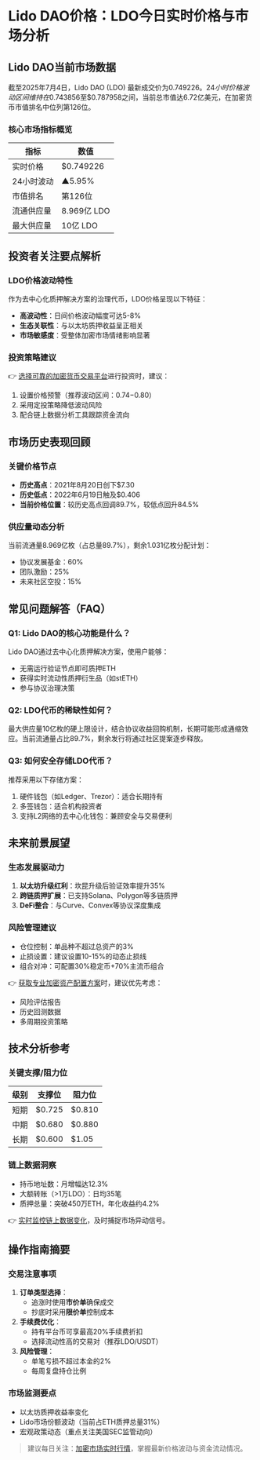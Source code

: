 # Lido DAO价格：LDO今日实时价格与市场分析

## Lido DAO当前市场数据

截至2025年7月4日，Lido DAO (LDO) 最新成交价为$0.749226。24小时价格波动区间维持在$0.743856至$0.787958之间，当前总市值达6.72亿美元，在加密货币市值排名中位列第126位。

### 核心市场指标概览
| 指标         | 数值          |
|--------------|---------------|
| 实时价格     | $0.749226     |
| 24小时波动   | ▲5.95%        |
| 市值排名     | 第126位       |
| 流通供应量   | 8.969亿 LDO   |
| 最大供应量   | 10亿 LDO      |

## 投资者关注要点解析

### LDO价格波动特性
作为去中心化质押解决方案的治理代币，LDO价格呈现以下特征：
- **高波动性**：日间价格波动幅度可达5-8%
- **生态关联性**：与以太坊质押收益呈正相关
- **市场敏感度**：受整体加密市场情绪影响显著

### 投资策略建议
👉 [选择可靠的加密货币交易平台](https://bit.ly/okx_welcome)进行投资时，建议：
1. 设置价格预警（推荐波动区间：$0.74-$0.80）
2. 采用定投策略降低波动风险
3. 配合链上数据分析工具跟踪资金流向

## 市场历史表现回顾

### 关键价格节点
- **历史高点**：2021年8月20日创下$7.30
- **历史低点**：2022年6月19日触及$0.406
- **当前价格位置**：较历史高点回调89.7%，较低点回升84.5%

### 供应量动态分析
当前流通量8.969亿枚（占总量89.7%），剩余1.031亿枚分配计划：
- 协议发展基金：60%
- 团队激励：25%
- 未来社区空投：15%

## 常见问题解答（FAQ）

### Q1: Lido DAO的核心功能是什么？
Lido DAO通过去中心化质押解决方案，使用户能够：
- 无需运行验证节点即可质押ETH
- 获得实时流动性质押衍生品（如stETH）
- 参与协议治理决策

### Q2: LDO代币的稀缺性如何？
最大供应量10亿枚的硬上限设计，结合协议收益回购机制，长期可能形成通缩效应。当前流通量占比89.7%，剩余发行将通过社区提案逐步释放。

### Q3: 如何安全存储LDO代币？
推荐采用以下存储方案：
1. 硬件钱包（如Ledger、Trezor）：适合长期持有
2. 多签钱包：适合机构投资者
3. 支持L2网络的去中心化钱包：兼顾安全与交易便利

## 未来前景展望

### 生态发展驱动力
1. **以太坊升级红利**：坎昆升级后验证效率提升35%
2. **跨链质押扩展**：已支持Solana、Polygon等多链质押
3. **DeFi整合**：与Curve、Convex等协议深度集成

### 风险管理建议
- 仓位控制：单品种不超过总资产的3%
- 止损设置：建议设置10-15%的动态止损线
- 组合对冲：可配置30%稳定币+70%主流币组合

👉 [获取专业加密资产配置方案](https://bit.ly/okx_welcome)时，建议优先考虑：
- 风险评估报告
- 历史回测数据
- 多周期投资策略

## 技术分析参考

### 关键支撑/阻力位
| 级别   | 支撑位        | 阻力位        |
|--------|---------------|---------------|
| 短期   | $0.725        | $0.810        |
| 中期   | $0.680        | $0.880        |
| 长期   | $0.600        | $1.05         |

### 链上数据洞察
- 持币地址数：月增幅达12.3%
- 大额转账（>1万LDO）：日均35笔
- 质押总量：突破450万ETH，年化收益约4.2%

👉 [实时监控链上数据变化](https://bit.ly/okx_welcome)，及时捕捉市场异动信号。

## 操作指南摘要

### 交易注意事项
1. **订单类型选择**：
   - 追涨时使用**市价单**确保成交
   - 抄底时采用**限价单**控制成本
2. **手续费优化**：
   - 持有平台币可享最高20%手续费折扣
   - 选择流动性高的交易对（推荐LDO/USDT）
3. **风险管理**：
   - 单笔亏损不超过本金的2%
   - 每周复盘持仓比例

### 市场监测要点
- 以太坊质押收益率变化
- Lido市场份额波动（当前占ETH质押总量31%）
- 宏观政策动态（重点关注美国SEC监管动向）

> 建议每日关注：[加密市场实时行情](https://bit.ly/okx_welcome)，掌握最新价格波动与资金流动情况。